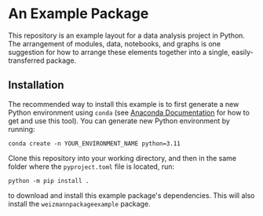 # An Example Package

This repository is an example layout for a data analysis project in Python. The arrangement of modules, data, notebooks, and graphs is one suggestion for how to arrange these elements together into a single, easily-transferred package.

## Installation

The recommended way to install this example is to first generate a new Python environment using ```conda``` (see [Anaconda Documentation](https://docs.anaconda.com/index.html) for how to get and use this tool). You can generate new Python environment by running:
```
conda create -n YOUR_ENVIRONMENT_NAME python=3.11
```

Clone this repository into your working directory, and then in the same folder where the ```pyproject.toml``` file is located, run:
 ```
 python -m pip install .
 ```

to download and install this example package's dependencies. This will also install the ```weizmannpackageexample``` package.